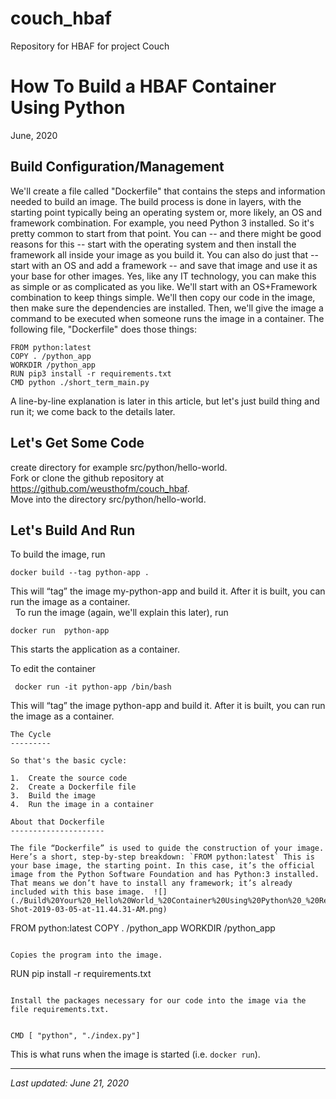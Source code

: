 # couch_hbaf
 Repository for HBAF for project Couch

How To Build a HBAF Container Using Python
===============================================
June, 2020

Build Configuration/Management
------------------------------

We'll create a file called "Dockerfile" that contains the steps and information needed to build an image. The build process is done in layers, with the starting point typically being an operating system or, more likely, an OS and framework combination. For example, you need Python 3 installed. So it's pretty common to start from that point. You can -- and there might be good reasons for this -- start with the operating system and then install the framework all inside your image as you build it. You can also do just that -- start with an OS and add a framework -- and save that image and use it as your base for other images. Yes, like any IT technology, you can make this as simple or as complicated as you like. We'll start with an OS+Framework combination to keep things simple. We'll then copy our code in the image, then make sure the dependencies are installed. Then, we'll give the image a command to be executed when someone runs the image in a container. The following file, "Dockerfile" does those things:

```
FROM python:latest
COPY . /python_app
WORKDIR /python_app 
RUN pip3 install -r requirements.txt
CMD python ./short_term_main.py 
```


A line-by-line explanation is later in this article, but let's just build thing and run it; we come back to the details later.

Let's Get Some Code
-------------------
create directory for example src/python/hello-world.  
Fork or clone the github repository at https://github.com/weusthofm/couch_hbaf.  
Move into the directory src/python/hello-world.  

Let's Build And Run
-------------------
To build the image, run  
```
docker build --tag python-app .
```
This will “tag” the image my-python-app and build it. After it is built, you can run the image as a container.  
 
To run the image (again, we'll explain this later), run    

```
docker run  python-app
```
This starts the application as a container.   

To edit the container

```
 docker run -it python-app /bin/bash
 ```
 
This will “tag” the image python-app and build it. After it is built, you can run the image as a container.  



```
The Cycle
---------

So that's the basic cycle:

1.  Create the source code
2.  Create a Dockerfile file
3.  Build the image
4.  Run the image in a container

About that Dockerfile
---------------------

The file “Dockerfile” is used to guide the construction of your image. Here’s a short, step-by-step breakdown: `FROM python:latest` This is your base image, the starting point. In this case, it’s the official image from the Python Software Foundation and has Python:3 installed. That means we don’t have to install any framework; it’s already included with this base image.  ![](./Build%20Your%20_Hello%20World_%20Container%20Using%20Python%20_%20Red%20Hat%20Developer_files/Screen-Shot-2019-03-05-at-11.44.31-AM.png)

```
FROM python:latest
COPY . /python_app
WORKDIR /python_app
```

Copies the program into the image.

```
RUN pip install -r requirements.txt
```

Install the packages necessary for our code into the image via the file requirements.txt.


CMD [ "python", "./index.py"]
```

This is what runs when the image is started (i.e. `docker run`).

---------------------------

*Last updated: June 21, 2020*
